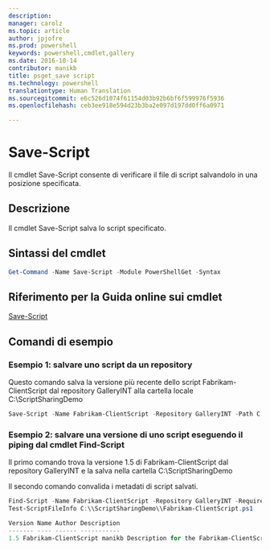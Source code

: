 ```yaml
---
description: 
manager: carolz
ms.topic: article
author: jpjofre
ms.prod: powershell
keywords: powershell,cmdlet,gallery
ms.date: 2016-10-14
contributor: manikb
title: psget_save script
ms.technology: powershell
translationtype: Human Translation
ms.sourcegitcommit: e6c526d1074f61154d03b92b6bf6f599976f5936
ms.openlocfilehash: ceb3ee918e594d23b3ba2e097d197dd0ff6a0971

---
```


# Save-Script

Il cmdlet Save-Script consente di verificare il file di script salvandolo in una posizione specificata.

## Descrizione

Il cmdlet Save-Script salva lo script specificato.

## Sintassi del cmdlet

```powershell
Get-Command -Name Save-Script -Module PowerShellGet -Syntax
```
## Riferimento per la Guida online sui cmdlet

[Save-Script](http://go.microsoft.com/fwlink/?LinkId=619786)

## Comandi di esempio

### Esempio 1: salvare uno script da un repository
Questo comando salva la versione più recente dello script Fabrikam-ClientScript dal repository GalleryINT alla cartella locale C:\ScriptSharingDemo

```powershell
Save-Script -Name Fabrikam-ClientScript -Repository GalleryINT -Path C:\ScriptSharingDemo
```

### Esempio 2: salvare una versione di uno script eseguendo il piping dal cmdlet Find-Script

Il primo comando trova la versione 1.5 di Fabrikam-ClientScript dal repository GalleryINT e la salva nella cartella C:\ScriptSharingDemo

Il secondo comando convalida i metadati di script salvati.

```powershell
Find-Script -Name Fabrikam-ClientScript -Repository GalleryINT -RequiredVersion 1.5 | Save-Script -Path C:\\ScriptSharingDemo
Test-ScriptFileInfo C:\\ScriptSharingDemo\\Fabrikam-ClientScript.ps1

Version Name Author Description
------- ---- ------ -----------
1.5 Fabrikam-ClientScript manikb Description for the Fabrikam-ClientScript script
```




<!--HONumber=Oct16_HO2-->


